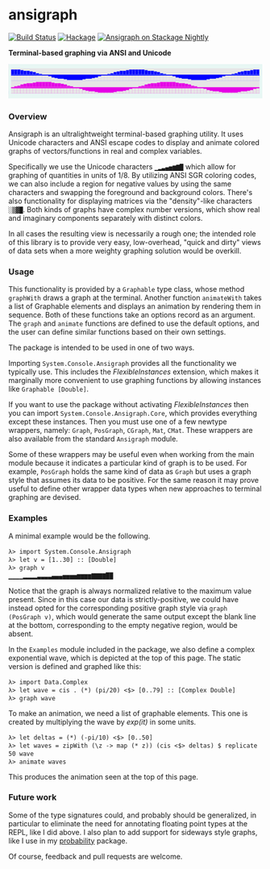 # ansigraph

[![Build Status](https://travis-ci.org/fieldstrength/ansigraph.svg?branch=master)](https://travis-ci.org/fieldstrength/ansigraph)
[![Hackage](https://img.shields.io/hackage/v/ansigraph.svg)](http://hackage.haskell.org/package/ansigraph)
[![Ansigraph on Stackage Nightly](http://stackage.org/package/ansigraph/badge/nightly)](http://stackage.org/nightly/package/ansigraph)


__Terminal-based graphing via ANSI and Unicode__

![Complex wave demo](img/wavedemo.gif)

### Overview

Ansigraph is an ultralightweight terminal-based graphing utility. It uses Unicode characters and ANSI escape codes to display and animate colored graphs of vectors/functions in real and complex variables.

Specifically we use the Unicode characters `▁▂▃▄▅▆▇█` which allow for graphing of quantities in units of 1/8. By utilizing ANSI SGR coloring codes, we can also include a region for negative values by using the same characters and swapping the foreground and background colors. There's also functionality for displaying matrices via the "density"-like characters `░▒▓█`. Both kinds of graphs have complex number versions, which show real and imaginary components separately with distinct colors.

In all cases the resulting view is necessarily a rough one; the intended role of this library is to provide very easy, low-overhead, "quick and dirty" views of data sets when a more weighty graphing solution would be overkill.

### Usage

This functionality is provided by a `Graphable` type class, whose method `graphWith` draws a graph at the terminal. Another function `animateWith` takes a list of Graphable elements and displays an animation by rendering them in sequence. Both of these functions take an options record as an argument. The `graph` and `animate` functions are defined to use the default options, and the user can define similar functions based on their own settings.

The package is intended to be used in one of two ways.

Importing `System.Console.Ansigraph` provides all the functionality we typically use. This includes the _FlexibleInstances_ extension, which makes it marginally more convenient to use graphing functions by allowing instances like `Graphable [Double]`.

If you want to use the package without activating _FlexibleInstances_ then you can import `System.Console.Ansigraph.Core`, which provides everything except these instances. Then you must use one of a few newtype wrappers, namely: `Graph`, `PosGraph`, `CGraph`, `Mat`, `CMat`. These wrappers are also available from the standard `Ansigraph` module.

Some of these wrappers may be useful even when working from the main module because it indicates a particular kind of graph is to be used. For example, `PosGraph` holds the same kind of data as `Graph` but uses a graph style that assumes its data to be positive. For the same reason it may prove useful to define other wrapper data types when new approaches to terminal graphing are devised.

### Examples

A minimal example would be the following.

```
λ> import System.Console.Ansigraph
λ> let v = [1..30] :: [Double]
λ> graph v
▁▁▁▁▂▂▂▂▃▃▃▃▄▄▄▅▅▅▅▆▆▆▆▇▇▇▇██

```

Notice that the graph is always normalized relative to the maximum value present.
Since in this case our data is strictly-positive, we could have instead opted for the corresponding
positive graph style via `graph (PosGraph v)`, which would generate the same output except the blank
line at the bottom, corresponding to the empty negative region, would be absent.

In the `Examples` module included in the package, we also define a complex exponential wave,
which is depicted at the top of this page. The static version is defined and graphed like this:

```
λ> import Data.Complex
λ> let wave = cis . (*) (pi/20) <$> [0..79] :: [Complex Double]
λ> graph wave
```
To make an animation, we need a list of graphable elements. This one is created by multiplying the wave by _exp(it)_ in some units.

```
λ> let deltas = (*) (-pi/10) <$> [0..50]
λ> let waves = zipWith (\z -> map (* z)) (cis <$> deltas) $ replicate 50 wave
λ> animate waves
```

This produces the animation seen at the top of this page.

### Future work

Some of the type signatures could, and probably should be generalized, in particular to eliminate the need for annotating floating point types at the REPL, like I did above. I also plan to add support for sideways style graphs, like I use in my [probability](https://github.com/BlackBrane/probability) package.

Of course, feedback and pull requests are welcome.
